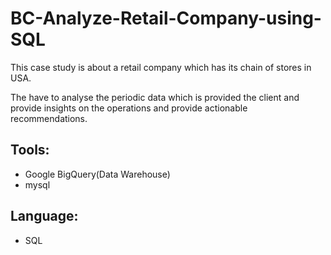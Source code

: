# BC-Analyze-Retail-Company-using-SQL
 
<p>This case study is about a retail company which has its chain of stores in USA.</p>
<p>The have to analyse the periodic data which is provided the client and provide insights on the operations and provide actionable recommendations.</p>


## Tools:

* Google BigQuery(Data Warehouse)
* mysql

## Language:

* SQL
